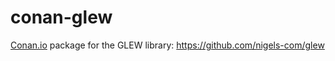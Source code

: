 # conan-glew

[Conan.io](https://conan.io) package for the GLEW library: https://github.com/nigels-com/glew